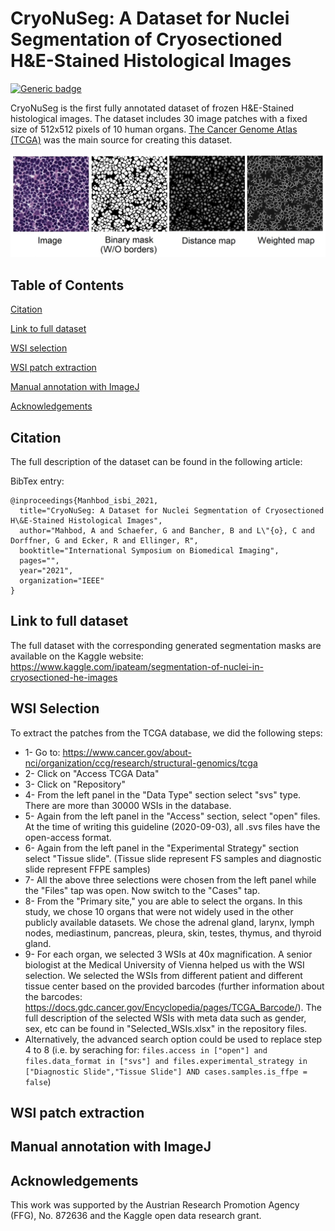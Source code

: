 # CryoNuSeg: A Dataset for Nuclei Segmentation of Cryosectioned H\&E-Stained Histological Images
[![Generic badge](https://img.shields.io/badge/Code-MATLAB-<COLOR>.svg)](https://shields.io/)

CryoNuSeg is the first fully annotated dataset of frozen H\&E-Stained histological images. The dataset includes 30 image patches with a fixed size of 512x512 pixels of 10 human organs. <a href="https://portal.gdc.cancer.gov/">The Cancer Genome Atlas (TCGA)</a> was the main source for creating this dataset.  

![Project Image](https://github.com/masih4/CryoNuSeg/blob/master/.gitfiles/example.jpg)



## Table of Contents 
[Citation](#citation)

[Link to full dataset](#link-to-full-dataset)

[WSI selection](#wsi-selection)

[WSI patch extraction](#wsi-patch-extraction)

[Manual annotation with ImageJ](#manual-annotation-with-imagej)

[Acknowledgements](#acknowledgements)





## Citation
The full description of the dataset can be found in the following article:

BibTex entry:
```
@inproceedings{Manhbod_isbi_2021,
  title="CryoNuSeg: A Dataset for Nuclei Segmentation of Cryosectioned H\&E-Stained Histological Images",
  author="Mahbod, A and Schaefer, G and Bancher, B and L\"{o}, C and Dorffner, G and Ecker, R and Ellinger, R",
  booktitle="International Symposium on Biomedical Imaging",
  pages="",
  year="2021",
  organization="IEEE"
}
```
## Link to full dataset
The full dataset with the corresponding generated segmentation masks are available on the Kaggle website: 
https://www.kaggle.com/ipateam/segmentation-of-nuclei-in-cryosectioned-he-images

## WSI Selection
To extract the patches from the TCGA database, we did the following steps:
- 1- Go to: https://www.cancer.gov/about-nci/organization/ccg/research/structural-genomics/tcga
- 2- Click on "Access TCGA Data"
- 3- Click on "Repository"
- 4- From the left panel in the "Data Type" section select "svs" type. There are more than 30000 WSIs in the database. 
- 5- Again from the left panel in the "Access" section, select "open" files. At the time of writing this guideline (2020-09-03), all .svs files have the open-access format. 
- 6- Again from the left panel in the "Experimental Strategy" section select "Tissue slide". (Tissue slide represent FS samples and diagnostic slide represent FFPE samples)
- 7- All the above three selections were chosen from the left panel while the "Files" tap was open. Now switch to the "Cases" tap. 
- 8- From the "Primary site," you are able to select the organs. In this study, we chose 10 organs that were not widely used in the other publicly available datasets. We chose the adrenal gland, larynx, lymph nodes, mediastinum, pancreas, pleura, skin, testes, thymus, and thyroid gland. 
- 9- For each organ, we selected 3 WSIs at 40x magnification. A senior biologist at the Medical University of Vienna helped us with the WSI selection. We selected the WSIs from different patient and different tissue center based on the provided barcodes (further information about the barcodes: https://docs.gdc.cancer.gov/Encyclopedia/pages/TCGA_Barcode/). The full description of the selected WSIs with meta data such as gender, sex, etc can be found in "Selected_WSIs.xlsx" in the repository files. 
- Alternatively, the advanced search option could be used to replace step 4 to 8 (i.e. by seraching for: 
```files.access in ["open"] and files.data_format in ["svs"] and files.experimental_strategy in ["Diagnostic Slide","Tissue Slide"] AND cases.samples.is_ffpe = false```)

## WSI patch extraction

## Manual annotation with ImageJ

## Acknowledgements
This work was supported by the Austrian Research Promotion Agency (FFG), No. 872636 and the Kaggle open data research grant.




